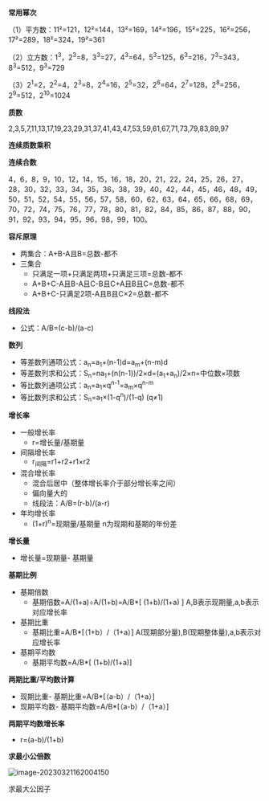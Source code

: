 **常用幂次**

（1）平方数：11²=121，12²=144，13²=169，14²=196，15²=225，16²=256，17²=289，18²=324，19²=361

（2）立方数：1<sup>3</sup>，2<sup>3</sup>=8，3<sup>3</sup>=27，4<sup>3</sup>=64，5<sup>3</sup>=125，6<sup>3</sup>=216，7<sup>3</sup>=343，8<sup>3</sup>=512，9<sup>3</sup>=729

（3）2<sup>1</sup>=2，2<sup>2</sup>=4，2<sup>3</sup>=8，2<sup>4</sup>=16，2<sup>5</sup>=32，2<sup>6</sup>=64，2<sup>7</sup>=128，2<sup>8</sup>=256，2<sup>9</sup>=512，2<sup>10</sup>=1024

**质数**

2,3,5,7,11,13,17,19,23,29,31,37,41,43,47,53,59,61,67,71,73,79,83,89,97

**连续质数乘积**



**连续合数**

4，6，8，9，10，12，14，15，16，18，20，21，22，24，25，26，27，28，30，32，33，34，35，36，38，39，40，42，44，45，46，48，49，50，51，52，54，55，56，57，58，60，62，63，64，65，66，68，69，70，72，74，75，76，77，78，80，81，82，84，85，86，87，88，90，91，92，93，94，95，96，98，99，100。



**容斥原理**

- 两集合：A+B-A且B=总数-都不
- 三集合
  - 只满足一项+只满足两项+只满足三项=总数-都不
  - A+B+C-A且B-A且C-B且C+A且B且C=总数-都不
  - A+B+C-只满足2项-A且B且C×2=总数-都不

**线段法**

- 公式：A/B=(c-b)/(a-c)

**数列**

- 等差数列通项公式：a<sub>n</sub>=a<sub>1</sub>+(n-1)d=a<sub>m</sub>+(n-m)d
- 等差数列求和公式：S<sub>n</sub>=na<sub>1</sub>+(n(n-1))/2×d=(a<sub>1</sub>+a<sub>n</sub>)/2×n=中位数×项数
- 等比数列通项公式：a<sub>n</sub>=a<sub>1</sub>×q<sup>n-1</sup>=a<sub>m</sub>×q<sup>n-m</sup>
- 等比数列求和公式：S<sub>n</sub>=a<sub>1</sub>×(1-q<sup>n</sup>)/(1-q)     (q≠1)





**增长率**

- 一般增长率
  - r=增长量/基期量
- 间隔增长率
  - r<sub>间隔</sub>=r1+r2+r1×r2
- 混合增长率
  - 混合后居中（整体增长率介于部分增长率之间）
  - 偏向量大的
  - 线段法：A/B=(r-b)/(a-r)
- 年均增长率
  - (1+r)<sup>n</sup>=现期量/基期量			n为现期和基期的年份差

**增长量**

- 增长量=现期量- 基期量

**基期比例**

- 基期倍数
  - 基期倍数=A/(1+a)÷A/(1+b)=A/B*[ (1+b)/(1+a) ]    A,B表示现期量,a,b表示对应增长率
- 基期比重
  - 基期比重=A/B*[（1+b）/（1+a）]     A(现期部分量),B(现期整体量),a,b表示对应增长率
- 基期平均数
  - 基期平均数=A/B*[ (1+b)/(1+a)]

**两期比重/平均数计算**

- 现期比重- 基期比重=A/B*[（a-b）/（1+a）]
- 现期平均数- 基期平均数=A/B*[（a-b）/（1+a）]

**两期平均数增长率**

- r=(a-b)/(1+b)





**求最小公倍数**

![image-20230321162004150](https://pzy-images.oss-cn-hangzhou.aliyuncs.com/image-20230321162004150.png)

求最大公因子